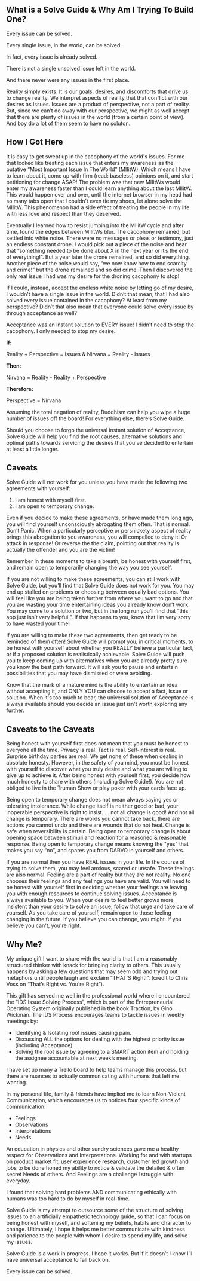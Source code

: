 ## What is a Solve Guide & Why Am I Trying To Build One?

Every issue can be solved.

Every single issue, in the world, can be solved.

In fact, every issue is already solved.

There is not a single unsolved issue left in the world.

And there never were any issues in the first place.

Reality simply exists. It is our goals, desires, and discomforts that drive us to change reality. We interpret aspects of reality that that conflict with our desires as Issues. Issues are a product of perspective, not a part of reality. But, since we can’t do away with our perspective, we might as well accept that there are plenty of issues in the world (from a certain point of view). And boy do a lot of them seem to have no soluton.

## How I Got Here

It is easy to get swept up in the cacophony of the world's issues. For me that looked like treating each issue that enters my awareness as the putative “Most Important Issue In The World” (MIIitW). Which means I have to learn about it, come up with firm (read: baseless) opinions on it, and start petitioning for change ASAP! The problem was that new MIIitWs would enter my awareness faster than I could learn anything about the last MIIitW. This would happen over and over, until the internet browser in my head had so many tabs open that I couldn’t even tie my shoes, let alone solve the MIIitW. This phenomenon had a side effect of treating the people in my life with less love and respect than they deserved.

Eventually I learned how to resist jumping into the MIIitW cycle and after time, found the edges between MIIitWs blur. The cacophony remained, but settled into white noise. There were no messages or pleas or testimony, just an endless constant drone. I would pick out a piece of the noise and hear that “something needed to be done about X in the next year or it’s the end of everything!”. But a year later the drone remained, and so did everything. Another piece of the noise would say, “we now know how to end scarcity and crime!” but the drone remained and so did crime. Then I discovered the only real issue I had was my desire for the droning cacophony to stop!

If I could, instead, accept the endless white noise by letting go of my desire, I wouldn’t have a single issue in the world. Didn’t that mean, that I had also solved every issue contained in the cacophony? At least from my perspective? Didn’t that also mean that everyone could solve every issue by through acceptance as well?

Acceptance was an instant solution to EVERY issue! I didn't need to stop the cacophony. I only needed to stop my desire.

**If:**

Reality + Perspective = Issues
&
Nirvana = Reality - Issues

**Then:**

Nirvana = Reality - Reality + Perspective

**Therefore:**

Perspective = Nirvana

Assuming the total negation of reality, Buddhism can help you wipe a huge number of issues off the board! For everything else, there’s Solve Guide.

Should you choose to forgo the universal instant solution of Acceptance, Solve Guide will help you find the root causes, alternative solutions and optimal paths towards servicing the desires that you’ve decided to entertain at least a little longer.

## Caveats

Solve Guide will not work for you unless you have made the following two agreements with yourself:

1. I am honest with myself first.
1. I am open to temporary change.

Even if you decide to make these agreements, or have made them long ago, you will find yourself unconsciously abrogating them often. That is normal. Don’t Panic. When a particularly perceptive or persnickety aspect of reality brings this abrogation to you awareness, you will compelled to deny it! Or attack in response! Or reverse the the claim, pointing out that reality is actually the offender and you are the victim!

Remember in these moments to take a breath, be honest with yourself first, and remain open to temporarily changing the way you see yourself.

If you are not willing to make these agreements, you can still work with Solve Guide, but you’ll find that Solve Guide does not work for you. You may end up stalled on problems or choosing between equally bad options. You will feel like you are being taken further from where you want to go and that you are wasting your time entertaining ideas you already know don’t work. You may come to a solution or two, but in the long run you’ll find that “this app just isn’t very helpful!”. If that happens to you, know that I’m very sorry to have wasted your time!

If you are willing to make these two agreements, then get ready to be reminded of them often! Solve Guide will prompt you, in critical moments, to be honest with yourself about whether you REALLY believe a particular fact, or if a proposed solution is realistically achievable. Solve Guide will push you to keep coming up with alternatives when you are already pretty sure you know the best path forward. It will ask you to pause and entertain possibilities that you may have dismissed or were avoiding.

Know that the mark of a mature mind is the ability to entertain an idea without accepting it, and ONLY YOU can choose to accept a fact, issue or solution. When it's too much to bear, the universal solution of Acceptance is always available should you decide an issue just isn’t worth exploring any further.

## Caveats to the Caveats

Being honest with yourself first does not mean that you must be honest to everyone all the time. Privacy is real. Tact is real. Self-interest is real. Surprise birthday parties are real. We get none of these when dealing in absolute honesty. However, in the safety of you mind, you must be honest with yourself to discover what you truly desire and what you are willing to give up to achieve it.  After being honest with yourself first, you decide how much honesty to share with others (including Solve Guide!). You are not obliged to live in the Truman Show or play poker with your cards face up.

Being open to temporary change does not mean always saying yes or tolerating intolerance. While change itself is neither good or bad, your inoperable perspective is right to insist. . . not all change is good! And not all change is temporary. There are words you cannot take back, there are actions you cannot undo and there are wounds that do not heal. Change is safe when reversibility is certain. Being open to temporary change is about opening space between stimuli and reaction for a reasoned & reasonable response. Being open to temporary change means knowing the "yes" that makes you say “no”, and spares you from DARVO in yourself and others.

If you are normal then you have REAL issues in your life. In the course of trying to solve them, you may feel anxious, scared or unsafe. These feelings are also normal. Feeling are a part of reality but they are not reality. No one chooses their feelings and any feelings you have are valid. You will need to be honest with yourself first in deciding whether your feelings are leaving you with enough resources to continue solving issues. Acceptance is always available to you. When your desire to feel better grows more insistent than your desire to solve an issue, follow that urge and take care of yourself. As you take care of yourself, remain open to those feeling changing in the future. If you believe you can change, you might. If you believe you can't, you're right.

## Why Me?

My unique gift I want to share with the world is that I am a reasonably structured thinker with knack for bringing clarity to others. This usually happens by asking a few questions that may seem odd and trying out metaphors until people laugh and exclaim “THAT’S Right!”.  (credit to Chris Voss on “That’s Right vs. You’re Right”).

This gift has served me well in the professional world where I encountered the “IDS Issue Solving Process”, which is part of the Entrepreneurial Operating System originally published in the book Traction, by Gino Wickman. The IDS Process encourages teams to tackle issues in weekly meetings by:

- Identifying & Isolating root issues causing pain.
- Discussing ALL the options for dealing with the highest priority issue (including Acceptance).
- Solving the root issue by agreeing to a SMART action item and holding the assignee accountable at next week’s meeting.

I have set up many a Trello board to help teams manage this process, but there are nuances to actually communicating with humans that left me wanting.

In my personal life, family & friends have implied me to learn Non-Violent Communication, which encourages us to notices four specific kinds of communication:

- Feelings
- Observations
- Interpretations
- Needs

An education in physics and other sundry sciences gave me a healthy respect for Observations and Interpretations. Working for and with startups on product market fit, user experience research, customer led growth and jobs to be done honed my ability to notice & validate the detailed & often secret Needs of others. And Feelings are a challenge I struggle with everyday.

I found that solving hard problems AND communicating ethically with humans was too hard to do by myself in real-time.

Solve Guide is my attempt to outsource some of the structure of solving issues to an artificially empathetic technology guide, so that I can focus on being honest with myself, and softening my beliefs, habits and character to change. Ultimately, I hope it helps me better communicate with kindness and patience to the people with whom I desire to spend my life, and solve my issues.

Solve Guide is a work in progress. I hope it works. But if it doesn’t I know I’ll have universal acceptance to fall back on.

Every issue can be solved.
